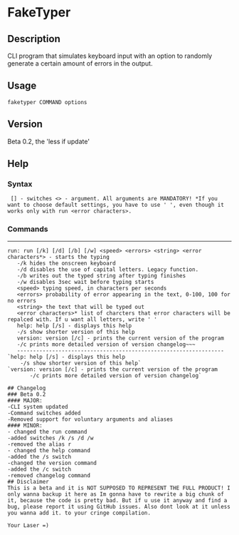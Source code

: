 # FakeTyper
## Description
CLI program that simulates keyboard input with an option to randomly generate a certain amount of errors in the output.
## Usage
`faketyper COMMAND options`
## Version
Beta 0.2, the 'less if update'
## Help
### Syntax
`
[] - switches
<> - argument. All arguments are MANDATORY! *If you want to choose default settings, you have to use ' ',
even though it works only with run <error characters>.`
### Commands
-------------------------------------------------------------------
~~~
run: run [/k] [/d] [/b] [/w] <speed> <errors> <string> <error characters*> - starts the typing
   -/k hides the onscreen keyboard
   -/d disables the use of capital letters. Legacy function.
   -/b writes out the typed string after typing finishes
   -/w disables 3sec wait before typing starts
   <speed> typing speed, in characters per seconds
   <errors> probability of error appearing in the text, 0-100, 100 for no errors
   <string> the text that will be typed out
   <error characters>* list of charcters that error characters will be repalced with. If u want all letters, write ' '
   help: help [/s] - displays this help
   -/s show shorter version of this help
   version: version [/c] - prints the current version of the program
   -/c prints more detailed version of version changelog~~~
   -----------------------------------------------------------------
`help: help [/s] - displays this help
    -/s show shorter version of this help`
`version: version [/c] - prints the current version of the program
       -/c prints more detailed version of version changelog`

## Changelog
### Beta 0.2
#### MAJOR:
-CLI system updated
-Command switches added
-Removed support for voluntary arguments and aliases
#### MINOR:
- changed the run command
-added switches /k /s /d /w
-removed the alias r
- changed the help command
-added the /s switch
-changed the version command
-added the /c switch
-removed changelog command
## Disclaimer
This is a beta and it is NOT SUPPOSED TO REPRESENT THE FULL PRODUCT! I only wanna backup it here as Im gonna have to rewrite a big chunk of it, because the code is pretty bad. But if u use it anyway and find a bug, please report it using GitHub issues. Also dont look at it unless you wanna add it. to your cringe compilation.

Your Laser =)
